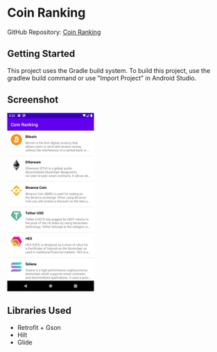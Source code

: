 # Coin Ranking

GitHub Repository: [Coin Ranking](https://github.com/nicenicegame/CoinRanking)

## Getting Started

This project uses the Gradle build system. To build this project, use the gradlew build command or use "Import Project" in Android Studio.

## Screenshot

<img src="screenshot/coin_ranking_image.png" alt="Coin Ranking App" width="200" />

## Libraries Used

- Retrofit + Gson
- Hilt
- Glide